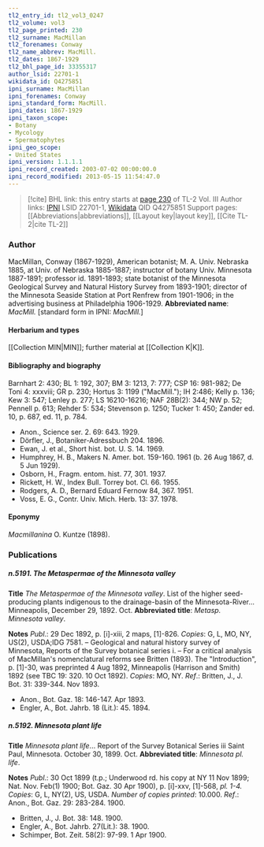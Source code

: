 ```yaml
---
tl2_entry_id: tl2_vol3_0247
tl2_volume: vol3
tl2_page_printed: 230
tl2_surname: MacMillan
tl2_forenames: Conway
tl2_name_abbrev: MacMill.
tl2_dates: 1867-1929
tl2_bhl_page_id: 33355317
author_lsid: 22701-1
wikidata_id: Q4275851
ipni_surname: MacMillan
ipni_forenames: Conway
ipni_standard_form: MacMill.
ipni_dates: 1867-1929
ipni_taxon_scope: 
- Botany
- Mycology
- Spermatophytes
ipni_geo_scope: 
- United States
ipni_version: 1.1.1.1
ipni_record_created: 2003-07-02 00:00:00.0
ipni_record_modified: 2013-05-15 11:54:47.0
---
```


> [!cite] BHL link: this entry starts at [page 230](https://www.biodiversitylibrary.org/page/33355317) of TL-2 Vol. III
> Author links: [IPNI](https://www.ipni.org/a/22701-1) LSID 22701-1, [Wikidata](https://www.wikidata.org/wiki/Q4275851) QID Q4275851
> Support pages: [[Abbreviations|abbreviations]], [[Layout key|layout key]], [[Cite TL-2|cite TL-2]]

### Author

MacMillan, Conway (1867-1929), American botanist; M. A. Univ. Nebraska 1885, at Univ. of Nebraska 1885-1887; instructor of botany Univ. Minnesota 1887-1891; professor id. 1891-1893; state botanist of the Minnesota Geological Survey and Natural History Survey from 1893-1901; director of the Minnesota Seaside Station at Port Renfrew from 1901-1906; in the advertising business at Philadelphia 1906-1929. 
**Abbreviated name**: *MacMill.* \[standard form in IPNI: *MacMill.*\]

#### Herbarium and types

[[Collection MIN|MIN]]; further material at [[Collection K|K]].

#### Bibliography and biography

Barnhart 2: 430; BL 1: 192, 307; BM 3: 1213, 7: 777; CSP 16: 981-982; De Toni 4: xxxviii; GR p. 230; Hortus 3: 1199 ("MacMill."); IH 2:486; Kelly p. 136; Kew 3: 547; Lenley p. 277; LS 16210-16216; NAF 28B(2): 344; NW p. 52; Pennell p. 613; Rehder 5: 534; Stevenson p. 1250; Tucker 1: 450; Zander ed. 10, p. 687, ed. 11, p. 784.
- Anon., Science ser. 2. 69: 643. 1929.
- Dörfler, J., Botaniker-Adressbuch 204. 1896.
- Ewan, J. et al., Short hist. bot. U. S. 14. 1969.
- Humphrey, H. B., Makers N. Amer. bot. 159-160. 1961 (b. 26 Aug 1867, d. 5 Jun 1929).
- Osborn, H., Fragm. entom. hist. 77, 301. 1937.
- Rickett, H. W., Index Bull. Torrey bot. Cl. 66. 1955.
- Rodgers, A. D., Bernard Eduard Fernow 84, 367. 1951.
- Voss, E. G., Contr. Univ. Mich. Herb. 13: 37. 1978.

#### Eponymy

*Macmillanina* O. Kuntze (1898).

### Publications

##### n.5191. The Metaspermae of the Minnesota valley

**Title**
*The Metaspermae of the Minnesota valley*. List of the higher seed-producing plants indigenous to the drainage-basin of the Minnesota-River... Minneapolis, December 29, 1892. Oct.
**Abbreviated title**: *Metasp. Minnesota valley*.

**Notes**
*Publ*.: 29 Dec 1892, p. \[i\]-xiii, 2 maps, \[1\]-826. *Copies*: G, L, MO, NY, US(2), USDA;IDG 7581. – Geological and natural history survey of Minnesota, Reports of the Survey botanical series i. – For a critical analysis of MacMillan's nomenclatural reforms see Britten (1893). The "Introduction", p. \[1\]-30, was preprinted 4 Aug 1892, Minneapolis (Harrison and Smith) 1892 (see TBC 19: 320. 10 Oct 1892). *Copies*: MO, NY.
*Ref*.: Britten, J., J. Bot. 31: 339-344. Nov 1893.
- Anon., Bot. Gaz. 18: 146-147. Apr 1893.
- Engler, A., Bot. Jahrb. 18 (Lit.): 45. 1894.

##### n.5192. Minnesota plant life

**Title**
*Minnesota plant life*... Report of the Survey Botanical Series iii Saint Paul, Minnesota. October 30, 1899. Oct.
**Abbreviated title**: *Minnesota pl. life*.

**Notes**
*Publ*.: 30 Oct 1899 (t.p.; Underwood rd. his copy at NY 11 Nov 1899; Nat. Nov. Feb(1) 1900; Bot. Gaz. 30 Apr 1900), p. \[i\]-xxv, \[1\]-568, *pl. 1-4. Copies*: G, L, NY(2), US, USDA.
*Number of copies printed*: 10.000.
*Ref*.: Anon., Bot. Gaz. 29: 283-284. 1900.
- Britten, J., J. Bot. 38: 148. 1900.
- Engler, A., Bot. Jahrb. 27(Lit.): 38. 1900.
- Schimper, Bot. Zeit. 58(2): 97-99. 1 Apr 1900.

